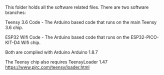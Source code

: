 This folder holds all the software related files. There are two software branches:

Teensy 3.6 Code - The Arduino based code that runs on the main Teensy 3.6 chip.

ESP32 Wifi Code - The Arduino based code that runs on the ESP32-PICO-KIT-D4 Wifi chip.

Both are compiled with Arduino Arduino 1.8.7

The Teensy chip also requires TeensyLoader 1.47 https://www.pjrc.com/teensy/loader.html
